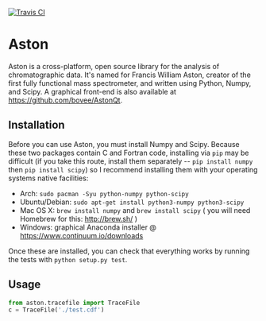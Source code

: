 [![Travis CI](https://travis-ci.org/bovee/Aston.svg?branch=master)](https://travis-ci.org/bovee/Aston/)


# Aston

Aston is a cross-platform, open source library for the analysis of chromatographic data. It's named for Francis William Aston, creator of the first fully functional mass spectrometer, and written using Python, Numpy, and Scipy. A graphical front-end is also available at https://github.com/bovee/AstonQt.


## Installation

Before you can use Aston, you must install Numpy and Scipy. Because these two packages contain C and Fortran code, installing via `pip` may be difficult (if you take this route, install them separately -- `pip install numpy` then `pip install scipy`) so I recommend installing them with your operating systems native facilities:

 - Arch: `sudo pacman -Syu python-numpy python-scipy`
 - Ubuntu/Debian: `sudo apt-get install python3-numpy python3-scipy`
 - Mac OS X: `brew install numpy` and `brew install scipy` ( you will need Homebrew for this: http://brew.sh/ )
 - Windows: graphical Anaconda installer @ https://www.continuum.io/downloads

Once these are installed, you can check that everything works by running the tests with `python setup.py test`.


## Usage

```python
from aston.tracefile import TraceFile
c = TraceFile('./test.cdf')
```

